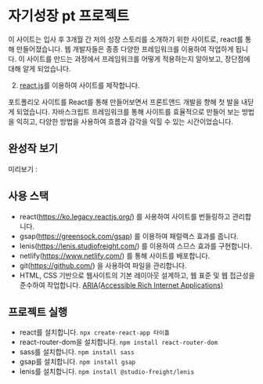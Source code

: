 # 자기성장 pt 프로젝트

이 사이트는 입사 후 3개월 간 저의 성장 스토리를 소개하기 위한 사이트로, react를 통해 만들어졌습니다.
웹 개발자들은 종종 다양한 프레임워크를 이용하여 작업하게 됩니다. 
이 사이트를 만드는 과정에서 프레임워크를 어떻게 적용하는지 알아보고, 장단점에 대해 알게 되었습니다.

2. [react.js](https://github.com/webstoryboy/port2023-react)를 이용하여 사이트를 제작합니다. 

포트폴리오 사이트를 React를 통해 만들어보면서 프론트앤드 개발을 향해 첫 발을 내딛게 되었습니다.
자바스크립트 프레임워크를 통해 사이트를 효율적으로 만들어 보는 방법을 익히고,
다양한 방법을 사용하여 흐름과 감각을 익힐 수 있는 시간이었습니다.

## 완성작 보기 
미리보기 : 

## 사용 스택
- react(https://ko.legacy.reactjs.org/) 를 사용하여 사이트를 번들링하고 관리합니다.
- gsap(https://greensock.com/gsap) 를 이용하여 패럴랙스 효과를 줍니다.
- lenis(https://lenis.studiofreight.com/) 를 이용하여 스므스 효과를 구현합니다.
- netlify(https://www.netlify.com/) 를 통해 사이트를 배포합니다.
- git(https://github.com/) 을 사용하여 파일을 관리합니다.
- HTML, CSS 기반으로 웹사이트의 기본 레이아웃 설계하고, 웹 표준 및 웹 접근성을 준수하여 작업합니다. 
[ARIA(Accessible Rich Internet Applications)](https://developer.mozilla.org/en-US/docs/Web/Accessibility/ARIA/Roles)

## 프로젝트 실행
- react를 설치합니다. `npx create-react-app 타이틀`
- react-router-dom을 설치합니다. `npm install react-router-dom`
- sass를 설치합니다. `npm install sass`
- gsap를 설치합니다. `npm install gsap`
- lenis를 설치합니다. `npm install @studio-freight/lenis`